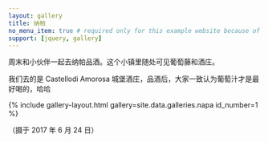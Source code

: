 ```yaml
---
layout: gallery
title: 纳帕
no_menu_item: true # required only for this example website because of menu construction
support: [jquery, gallery]
---
```



周末和小伙伴一起去纳帕品酒。这个小镇里随处可见葡萄藤和酒庄。

我们去的是 Castellodi Amorosa 城堡酒庄，品酒后，大家一致认为葡萄汁才是最好喝的，哈哈

{% include gallery-layout.html gallery=site.data.galleries.napa id_number=1 %}


（摄于 2017 年 6 月 24 日）

